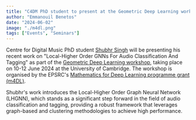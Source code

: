 ```yaml
---
title: "C4DM PhD student to present at the Geometric Deep Learning workshop"
author: "Emmanouil Benetos"
date: "2024-06-02"
image: "./m4dl.png"
tags: ["Events", "Seminars"]
---
```


Centre for Digital Music PhD student [Shubhr Singh](https://shubhrsingh22.github.io/) will be presenting his recent work on "Local-Higher Order GNNs For Audio Classification And Tagging" as part of the [Geometric Deep Learning workshop](https://maths4dl.ac.uk/newsevents/geometric-deep-learning-workshop-university-of-cambridge-10-12-june-2024), taking place on 10-12 June 2024 at the University of Cambridge. The workshop is organised by the EPSRC's [Mathematics for Deep Learning programme grant (m4DL)](https://maths4dl.ac.uk/).

Shubhr's work introduces the Local-Higher Order Graph Neural Network (LHGNN), which stands as a significant step forward in the field of audio classification and tagging, providing a robust framework that leverages graph-based and clustering methodologies to achieve high performance.
